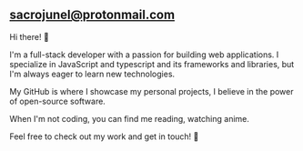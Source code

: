  sacrojunel@protonmail.com
---------------------------
Hi there! 👋

I'm a full-stack developer with a passion for building web applications. I specialize in JavaScript and typescript and its frameworks and libraries, but I'm always eager to learn new technologies.

My GitHub is where I showcase my personal projects, I believe in the power of open-source software.

When I'm not coding, you can find me reading, watching anime.

Feel free to check out my work and get in touch! 🤝
